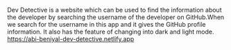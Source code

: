 Dev Detective is a website which can be used to find the information about the developer by searching the username of the developer on GitHub.When we search for the username in this app and it gives the GitHub profile information. It also has the feature of changing into dark and light mode.
 https://abi-beniyal-dev-detective.netlify.app
